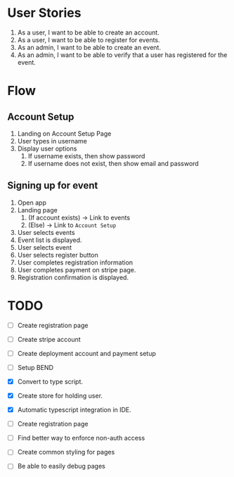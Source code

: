 # User Stories

1. As a user, I want to be able to create an account.
2. As a user, I want to be able to register for events.
3. As an admin, I want to be able to create an event.
4. As an admin, I want to be able to verify that a user has registered for the event.

# Flow

## Account Setup

1. Landing on Account Setup Page
2. User types in username
3. Display user options
   1. If username exists, then show password
   2. If username does not exist, then show email and password

## Signing up for event

1. Open app
2. Landing page
   1. (If account exists) -> Link to events
   2. (Else) -> Link to `Account Setup`
3. User selects events
4. Event list is displayed.
5. User selects event
6. User selects register button
7. User completes registration information
8. User completes payment on stripe page.
9. Registration confirmation is displayed.


# TODO

- [ ] Create registration page
- [ ] Create stripe account
- [ ] Create deployment account and payment setup
- [ ] Setup BEND

- [x] Convert to type script.
- [x] Create store for holding user.
- [x] Automatic typescript integration in IDE.
- [ ] Create registration page
- [ ] Find better way to enforce non-auth access
- [ ] Create common styling for pages
- [ ] Be able to easily debug pages

